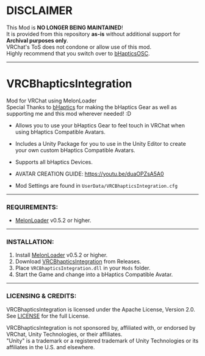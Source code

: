 # DISCLAIMER
This Mod is **NO LONGER BEING MAINTAINED**!  
It is provided from this repository **as-is** without additional support for **Archival purposes only**.  
VRChat's ToS does not condone or allow use of this mod.  
Highly recommend that you switch over to [bHapticsOSC](https://github.com/HerpDerpinstine/bHapticsOSC).

---

# VRCBhapticsIntegration
Mod for VRChat using MelonLoader  
Special Thanks to [bHaptics](https://www.bhaptics.com) for making the bHaptics Gear as well as supporting me and this mod wherever needed! :D

- Allows you to use your bHaptics Gear to feel touch in VRChat when using bHaptics Compatible Avatars.
- Includes a Unity Package for you to use in the Unity Editor to create your own custom bHaptics Compatible Avatars.
- Supports all bHaptics Devices.

- AVATAR CREATION GUIDE: https://youtu.be/duaOPZsA5A0

- Mod Settings are found in ``UserData/VRCBhapticsIntegration.cfg``

---

### REQUIREMENTS:

- [MelonLoader](https://github.com/LavaGang/MelonLoader/releases) v0.5.2 or higher.

---

### INSTALLATION:

1) Install [MelonLoader](https://github.com/LavaGang/MelonLoader/releases) v0.5.2 or higher.
2) Download [VRCBhapticsIntegration](https://github.com/HerpDerpinstine/VRCBhapticsIntegration/releases) from Releases.
3) Place ``VRCBhapticsIntegration.dll`` in your ``Mods`` folder.
4) Start the Game and change into a bHaptics Compatible Avatar.

---

### LICENSING & CREDITS:

VRCBhapticsIntegration is licensed under the Apache License, Version 2.0. See [LICENSE](https://github.com/HerpDerpinstine/VRCBhapticsIntegration/blob/master/LICENSE.md) for the full License.

VRCBhapticsIntegration is not sponsored by, affiliated with, or endorsed by VRChat, Unity Technologies, or their affiliates.  
"Unity" is a trademark or a registered trademark of Unity Technologies or its affiliates in the U.S. and elsewhere.
